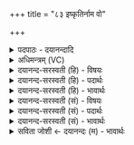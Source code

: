 +++
title = "८३ इष्कृतिर्नाम वो"

+++
<details><summary>पदपाठः - दयानन्दादि</summary>

इष्कृ॑तिः। नाम॑। वः॒। मा॒ता। अथो॒ऽइत्यथो॑। यू॒यम्। स्थ॒। निष्कृ॑तीः। निष्कृ॑ती॒रिति॒ निःऽकृ॑तीः। सी॒राः। प॒त॒त्रिणीः॑। स्थ॒न॒। यत्। आ॒मय॑ति। निः। कृ॒थ॒। ८३।
</details>

<details><summary>अधिमन्त्रम् (VC)</summary>

- वैद्या देवताः
- भिषगृषिः
- निचृदनुष्टुप्
- गान्धारः
</details>

<details><summary>दयानन्द-सरस्वती (हि) - विषयः</summary>

अच्छे प्रकार सेवन की हुई ओषधी क्या करती हैं। यह विषय अगले मन्त्र में कहा है ॥
</details>

<details><summary>दयानन्द-सरस्वती (हि) - पदार्थः</summary>

पदार्थान्वयभाषाः -  हे मनुष्यो ! (यूयम्) तुम लोग जो (वः) तुम्हारी (इष्कृतिः) कार्य्यसिद्धि करने हारी (माता) माता के समान ओषधी (नाम) प्रसिद्ध है, उसकी सेवा के तुल्य सेवन की हुई ओषधियों को जाननेवाले (स्थ) होओ (पतत्रिणीः) चलनेवाली (सीराः) नदियों के समान (निष्कृतीः) प्रत्युपकारों को सिद्ध करनेवाले (स्थन) होओ। (अथो) इसके अनन्तर (यत्) जो क्रिया वा ओषधी अथवा वैद्य (आमयति) रोग बढ़ावे, उसको (निष्कृथ) छोड़ो ॥८३ ॥
</details>

<details><summary>दयानन्द-सरस्वती (हि) - भावार्थः</summary>

भावार्थभाषाः -  इस मन्त्र में वाचकलुप्तोपमालङ्कार है। हे मनुष्यो ! जैसे माता-पिता तुम्हारी सेवा करते हैं, वैसे तुम भी उनकी सेवा करो। जो-जो काम रोगकारी हो, उस-उस को छोड़ो। इस प्रकार सेवन की हुई ओषधी माता के समान प्राणियों को पुष्ट करती है ॥८३ ॥
</details>

<details><summary>दयानन्द-सरस्वती (सं) - विषयः</summary>

सुसेविता ओषधयः किं कुर्वन्तीत्याह ॥
</details>

<details><summary>दयानन्द-सरस्वती (सं) - पदार्थः</summary>

पदार्थान्वयभाषाः -  हे मनुष्याः ! यूयं या व इष्कृतिर्मातेवौषधिर्नाम वर्त्तते, तस्याः सेवका इवौषधीः सेवितारः स्थ। पतत्रिणीः सीराः नद्य इव निष्कृतीः सम्पादयन्तः स्थनाथो यदाऽऽमयति तान्निष्कृथ ॥८३ ॥
</details>

<details><summary>दयानन्द-सरस्वती (सं) - भावार्थः</summary>

भावार्थभाषाः -  अत्र वाचकलुप्तोपमालङ्कारः। हे मनुष्याः ! यथा मातापितरौ युष्मान् सेवन्ते, तथा यूयमप्येतान् सेवध्वम्। यद्यत्कर्म रोगाविष्करं भवति तत्तत् त्यजत। एवं सुसेविता ओषधयः प्राणिनो मातृवत् पोषयन्ति ॥८३ ॥
</details>

<details><summary>सविता जोशी ← दयानन्दः (म) - भावार्थः</summary>

भावार्थभाषाः -  या मंत्रात वाचकलुप्तोपमालंकार आहे. हे माणसांनो ! माता - पिता जशी तुमची सेवा करतात तशी तुम्हीही त्यांची सेवा करा. जे जे काम रोग निर्माण करणारे असेल त्याचा त्याग करा. याप्रमाणे औषधांचे (सोमलता वगैरे) सेवन करण्याने मातेप्रमाणे ती प्राण्यांना पुष्ट करते.
</details>